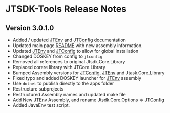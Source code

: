 # JTSDK-Tools Release Notes

## Version 3.0.1.0

- Added / updated [JTEnv](docs/tools/JTEnv.md) and [JTConfig](docs/tools/JTConfig.md) documentation
- Updated main page [README](RADME.md) with new assembly information.
- Updated [JTEnv](docs/tools/JTEnv.md) and [JTConfig](docs/tools/JTConfig.md) to allow for global installation
- Changed DOSKEY from config to `jtconfig`
- Removed all references to original Jtsdk.Core.Library
- Replaced corere library with JTCore.Library
- Bumped Assembly versions for [JTConfig](docs/tools/JTConfig.md), [JTEnv](docs/tools/JTEnv.md) and Jtask.Core.Library
- Fixed typo and added DOSKEY launcher for [JTEnv](docs/tools/JTEnv.md) assembly
- Use `dotnet` to publish directly to the apps folder
- Restructure subprojects
- Restructured Assembly names and updated make file
- Add New [JTEnv](docs/tools/JTEnv.md) Assembly, and rename Jtsdk.Core.Options => [JTConfig](docs/tools/JTConfig.md)
- Added JavaEnv test script.
  

